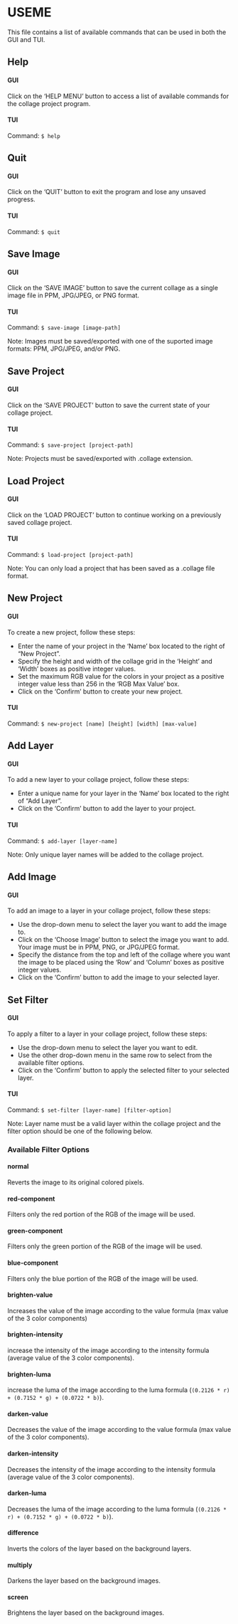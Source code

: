 # USEME

This file contains a list of available commands that can be used in both the GUI and TUI.

## Help
#### GUI
Click on the ‘HELP MENU’ button to access a list of available commands for the collage project program.

#### TUI
Command: ```$ help```

###

## Quit
#### GUI
Click on the ‘QUIT’ button to exit the program and lose any unsaved progress.

#### TUI
Command: ```$ quit```

## Save Image
#### GUI
Click on the ‘SAVE IMAGE’ button to save the current collage as a single image file in PPM, JPG/JPEG, or PNG format.

#### TUI
Command: ```$ save-image [image-path]```

Note: Images must be saved/exported with one of the suported image formats: PPM, JPG/JPEG, and/or PNG.

## Save Project
#### GUI
Click on the ‘SAVE PROJECT’ button to save the current state of your collage project.

#### TUI
Command: ```$ save-project [project-path]```

Note: Projects must be saved/exported with .collage extension.

## Load Project
#### GUI
Click on the ‘LOAD PROJECT’ button to continue working on a previously saved collage project. 

#### TUI
Command: ```$ load-project [project-path]```

Note: You can only load a project that has been saved as a .collage file format.

## New Project
#### GUI
To create a new project, follow these steps:

- Enter the name of your project in the ‘Name’ box located to the right of “New Project”.
- Specify the height and width of the collage grid in the ‘Height’ and ‘Width’ boxes as positive integer values.
- Set the maximum RGB value for the colors in your project as a positive integer value less than 256 in the ‘RGB Max Value’ box.
- Click on the ‘Confirm’ button to create your new project.

#### TUI
Command: ```$ new-project [name] [height] [width] [max-value]```

## Add Layer
#### GUI
To add a new layer to your collage project, follow these steps:

- Enter a unique name for your layer in the ‘Name’ box located to the right of “Add Layer”.
- Click on the ‘Confirm’ button to add the layer to your project.

#### TUI
Command: ```$ add-layer [layer-name]```

Note: Only unique layer names will be added to the collage project.

## Add Image
#### GUI
To add an image to a layer in your collage project, follow these steps:

- Use the drop-down menu to select the layer you want to add the image to.
- Click on the ‘Choose Image’ button to select the image you want to add. Your image must be in PPM, PNG, or JPG/JPEG format.
- Specify the distance from the top and left of the collage where you want the image to be placed using the ‘Row’ and ‘Column’ boxes as positive integer values.
- Click on the ‘Confirm’ button to add the image to your selected layer.

## Set Filter
#### GUI
To apply a filter to a layer in your collage project, follow these steps:

- Use the drop-down menu to select the layer you want to edit.
- Use the other drop-down menu in the same row to select from the available filter options.
- Click on the ‘Confirm’ button to apply the selected filter to your selected layer.

#### TUI
Command: ```$ set-filter [layer-name] [filter-option]```

Note: Layer name must be a valid layer within the collage project and the filter option should be one of the following below.

### Available Filter Options

#### normal
Reverts the image to its original colored pixels.

#### red-component 
Filters only the red portion of the RGB of the image will be used.

#### green-component
Filters only the green portion of the RGB of the image will be used.

#### blue-component
Filters only the blue portion of the RGB of the image will be used.

#### brighten-value
Increases the value of the image according to the value formula (max value of the 3 color components)

#### brighten-intensity
increase the intensity of the image according to the intensity formula (average value of the 3 color components).

#### brighten-luma
increase the luma of the image according to the luma formula (```(0.2126 * r) + (0.7152 * g) + (0.0722 * b)```).

#### darken-value
Decreases the value of the image according to the value formula (max value of the 3 color components).

#### darken-intensity
Decreases the intensity of the image according to the intensity formula (average value of the 3 color components).

#### darken-luma
Decreases the luma of the image according to the luma formula (```(0.2126 * r) + (0.7152 * g) + (0.0722 * b)```).

#### difference
Inverts the colors of the layer based on the background layers.

#### multiply
Darkens the layer based on the background images.

#### screen
Brightens the layer based on the background images.
